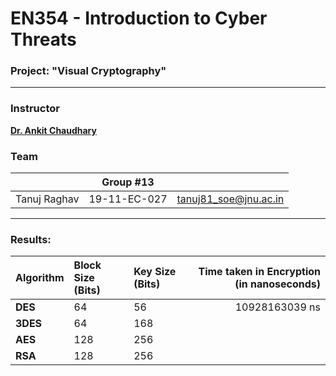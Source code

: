 # EN354 - Introduction to Cyber Threats
### Project: "Visual Cryptography"
---

### Instructor

[**Dr. Ankit Chaudhary**](https://www.jnu.ac.in/content/ankitchaudhary)

### Team
||Group #13||
|:--|:-:|--:|
|Tanuj Raghav|19-11-EC-027|tanuj81_soe@jnu.ac.in|

---

### Results:

|Algorithm|Block Size (Bits)|Key Size (Bits)|Time taken in Encryption (in nanoseconds)|
|:--|:--|:--|--:|
|**DES**|64|56|10928163039 ns|
|**3DES**|64|168||
|**AES**|128|256||
|**RSA**|128|256||